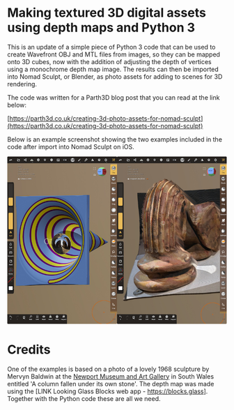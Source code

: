 # Making textured 3D digital assets using depth maps and Python 3

This is an update of a simple piece of Python 3 code that can be used to create Wavefront OBJ and MTL files from images, so they can be mapped onto 3D cubes, now with the addition of adjusting the depth of vertices using a monochrome depth map image. The results can then be imported into Nomad Sculpt, or Blender, as photo assets for adding to scenes for 3D rendering.

The code was written for a Parth3D blog post that you can read at the link below:

[https://parth3d.co.uk/creating-3d-photo-assets-for-nomad-sculpt](https://parth3d.co.uk/creating-3d-photo-assets-for-nomad-sculpt)

Below is an example screenshot showing the two examples included in the code after import into Nomad Sculpt on iOS.

![Example scenes in Nomad Sculpt](./depthobj_innomad.jpg)


# Credits

One of the examples is based on a photo of a lovely 1968 sculpture by Mervyn Baldwin at the [Newport Museum and Art Gallery](https://www.newport.gov.uk/heritage/en/Museum-Art-Gallery/Museum-Art-Gallery.aspx) in South Wales entitled 'A column fallen under its own stone'. The depth map was made using the [LINK Looking Glass Blocks web app - https://blocks.glass]. Together with the Python code these are all we need.
